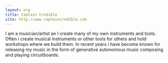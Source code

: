 ```yaml
---
layout: org
title: Captain Credible
site: http://www.captaincredible.com
---
```

I am a musician/artist an I create many of my own instruments and tools. 
Often i create musical instruments or other tools for others and hold workshops where we build them.
In recent years i have become known for releasing my music in the form of generative autonomous music composing and playing circuitboards.
